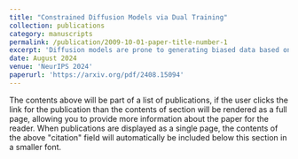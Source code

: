 ```yaml
---
title: "Constrained Diffusion Models via Dual Training"
collection: publications
category: manuscripts
permalink: /publication/2009-10-01-paper-title-number-1
excerpt: 'Diffusion models are prone to generating biased data based on the training dataset. To address this issue, we develop constrained diffusion models by imposing diffusion constraints based on desired distributions that are informed by requirements. We show that our constrained diffusion models generate new data from a mixture data distribution that achieves the optimal trade-off among objective and constraints. To train constrained diffusion models, we develop a dual training algorithm and characterize the optimality of the trained constrained diffusion model. In experiments these models effectively ensure fair sampling from underrepresented classes and prevent overfitting when adapting to new datasets.'
date: August 2024
venue: 'NeurIPS 2024'
paperurl: 'https://arxiv.org/pdf/2408.15094'
---
```


The contents above will be part of a list of publications, if the user clicks the link for the publication than the contents of section will be rendered as a full page, allowing you to provide more information about the paper for the reader. When publications are displayed as a single page, the contents of the above "citation" field will automatically be included below this section in a smaller font.
